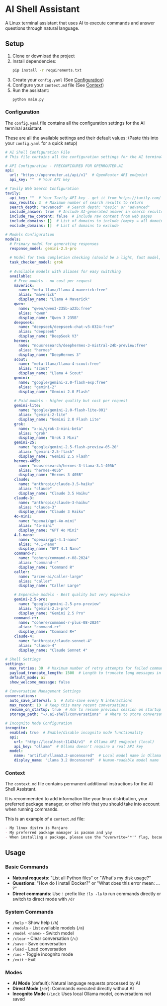 # AI Shell Assistant

A Linux terminal assistant that uses AI to execute commands and answer questions through natural language.

## Setup

1. Clone or download the project
2. Install dependencies:
   ```bash
   pip install -r requirements.txt
   ```
3. Create your `config.yaml` (See [Configuration](#configuration))
4. Configure your `context.md` file (See [Context](#context))
5. Run the assistant:
   ```bash
   python main.py
   ```

### Configuration

The `config.yaml` file contains all the configuration settings for the AI terminal assistant.

These are all the available settings and their default values: (Paste this into your `config.yaml` for a quick setup)

```yaml
# AI Shell Configuration File
# This file contains all the configuration settings for the AI terminal assistant

# API Configuration - PRECONFIGURED FOR OPENROUTER.AI
api:
  url: "https://openrouter.ai/api/v1"  # OpenRouter API endpoint
  api_key: ""  # Your API key

# Tavily Web Search Configuration
tavily:
  api_key: ""  # Your Tavily API key - get it from https://tavily.com/
  max_results: 3  # Maximum number of search results to return
  search_depth: "advanced"  # Search depth: "basic" or "advanced"
  include_answer: true  # Include AI-generated answer in search results
  include_raw_content: false  # Include raw content from web pages
  include_domains: []  # List of domains to include (empty = all domains)
  exclude_domains: []  # List of domains to exclude

# Models Configuration
models:
  # Primary model for generating responses
  response_model: gemini-2.5-pro
  
  # Model for task completion checking (should be a light, fast model, good at tool calling)
  task_checker_model: grok
  
  # Available models with aliases for easy switching
  available:
    # Free models - no cost per request
    maverick:
      name: "meta-llama/llama-4-maverick:free"
      alias: "maverick"
      display_name: "Llama 4 Maverick"
    qwen:
      name: "qwen/qwen3-235b-a22b:free"
      alias: "qwen"
      display_name: "Qwen 3 235B"
    deepseek:
      name: "deepseek/deepseek-chat-v3-0324:free"
      alias: "deepseek"
      display_name: "DeepSeek V3"
    hermes:
      name: "nousresearch/deephermes-3-mistral-24b-preview:free"
      alias: "hermes"
      display_name: "DeepHermes 3"
    scout:
      name: "meta-llama/llama-4-scout:free"
      alias: "scout"
      display_name: "Llama 4 Scout"
    gemini:
      name: "google/gemini-2.0-flash-exp:free"
      alias: "gemini-2"
      display_name: "Gemini 2.0 Flash"
    
    # Paid models - higher quality but cost per request
    gemini-lite:
      name: "google/gemini-2.0-flash-lite-001"
      alias: "gemini-2-lite"
      display_name: "Gemini 2.0 Flash Lite"
    grok:
      name: "x-ai/grok-3-mini-beta"
      alias: "grok"
      display_name: "Grok 3 Mini"
    gemini-25:
      name: "google/gemini-2.5-flash-preview-05-20"
      alias: "gemini-2.5-flash"
      display_name: "Gemini 2.5 Flash"
    hermes-405b:
      name: "nousresearch/hermes-3-llama-3.1-405b"
      alias: "hermes-405b"
      display_name: "Hermes 3 405B"
    claude:
      name: "anthropic/claude-3.5-haiku"
      alias: "claude"
      display_name: "Claude 3.5 Haiku"
    claude-3:
      name: "anthropic/claude-3-haiku"
      alias: "claude-3"
      display_name: "Claude 3 Haiku"
    4o-mini:
      name: "openai/gpt-4o-mini"
      alias: "4o-mini"
      display_name: "GPT 4o Mini"
    4.1-nano:
      name: "openai/gpt-4.1-nano"
      alias: "4.1-nano"
      display_name: "GPT 4.1 Nano"
    command-r:
      name: "cohere/command-r-08-2024"
      alias: "command-r"
      display_name: "Command R"
    caller:
      name: "arcee-ai/caller-large"
      alias: "caller"
      display_name: "Caller Large"

    # Expensive models - Best quality but very expensive
    gemini-2.5-pro:
      name: "google/gemini-2.5-pro-preview"
      alias: "gemini-2.5-pro"
      display_name: "Gemini 2.5 Pro"
    command-r+:
      name: "cohere/command-r-plus-08-2024"
      alias: "command-r+"
      display_name: "Command R+"
    claude-4:
      name: "anthropic/claude-sonnet-4"
      alias: "claude-4"
      display_name: "Claude Sonnet 4"

# Shell Settings
settings:
  max_retries: 30  # Maximum number of retry attempts for failed commands
  payload_truncate_length: 1500  # Length to truncate long messages in payload display
  default_mode: ai
  show_welcome_message: false

# Conversation Management Settings
conversations:
  auto_save_interval: 5  # Auto-save every N interactions
  max_recent: 10  # Keep this many recent conversations
  resume_on_startup: true  # Ask to resume previous session on startup
  storage_path: "~/.ai-shell/conversations"  # Where to store conversation files

# Incognito Mode Configuration
incognito:
  enabled: true  # Enable/disable incognito mode functionality
  api:
    url: "http://localhost:11434/v1"  # Ollama API endpoint (local)
    api_key: "ollama"  # Ollama doesn't require a real API key
  model:
    name: "artifish/llama3.2-uncensored"  # Local model name in Ollama
    display_name: "Llama 3.2 Uncensored"  # Human-readable model name
```

### Context

The `context.md` file contains permanent additional instructions for the AI Shell Assistant.

It is recommended to add information like your linux distribution, your preferred package manager, or other info that you should take into account when running commands.

This is an example of a `context.md` file:

```markdown
- My linux distro is Manjaro
- My preferred package manager is pacman and yay
- When installing a package, please use the "overwrite='*'" flag, because my packages may be somewhat corrupted
```

## Usage

### Basic Commands

- **Natural requests**: "List all Python files" or "What's my disk usage?"
- **Questions**: "How do I install Docker?" or "What does this error mean: ... ?"
- **Direct commands**: Use `!` prefix like `!ls -la` to run commands directly or switch to direct mode with `/dr`

### System Commands

- `/help` - Show help (`/h`)
- `/models` - List available models (`/m`)
- `/model <name>` - Switch model
- `/clear` - Clear conversation (`/c`)
- `/save` - Save conversation
- `/load` - Load conversation
- `/inc` - Toggle incognito mode
- `/exit` - Exit

### Modes

- **AI Mode** (default): Natural language requests processed by AI
- **Direct Mode** (`/dr`): Commands executed directly without AI
- **Incognito Mode** (`/inc`): Uses local Ollama model, conversations not saved
